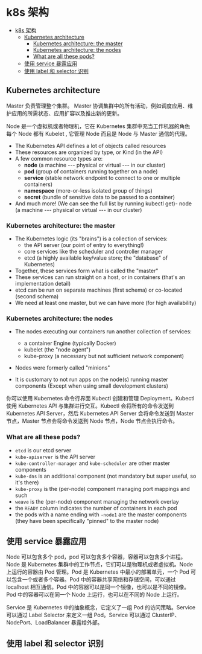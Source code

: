 # k8s 架构

<!-- @import "[TOC]" {cmd="toc" depthFrom=1 depthTo=6 orderedList=false} -->

<!-- code_chunk_output -->

- [k8s 架构](#-k8s-架构-)
  - [Kubernetes architecture](#-kubernetes-architecture-)
    - [Kubernetes architecture: the master](#-kubernetes-architecture-the-master-)
    - [Kubernetes architecture: the nodes](#-kubernetes-architecture-the-nodes-)
    - [What are all these pods?](#-what-are-all-these-pods-)
  - [使用 service 暴露应用](#-使用-service-暴露应用-)
  - [使用 label 和 selector 识别](#-使用-label-和-selector-识别-)

<!-- /code_chunk_output -->

## Kubernetes architecture

Master 负责管理整个集群。 Master 协调集群中的所有活动，例如调度应用、维护应用的所需状态、应用扩容以及推出新的更新。

Node 是一个虚拟机或者物理机，它在 Kubernetes 集群中充当工作机器的角色 每个 Node 都有 Kubelet , 它管理 Node 而且是 Node 与 Master 通信的代理。

- The Kubernetes API defines a lot of objects called resources
- These resources are organized by type, or Kind (in the API)
- A few common resource types are:
  - **node** (a machine --- physical or virtual --- in our cluster)
  - **pod** (group of containers running together on a node)
  - **service** (stable network endpoint to connect to one or multiple containers)
  - **namespace** (more-or-less isolated group of things)
  - **secret** (bundle of sensitive data to be passed to a container)
- And much more! (We can see the full list by running kubectl get)- node (a machine --- physical or virtual --- in our cluster)

### Kubernetes architecture: the master

- The Kubernetes logic (its "brains") is a collection of services:
  - the API server (our point of entry to everything!)
  - core services like the scheduler and controller manager
  - etcd (a highly available key/value store; the "database" of Kubernetes)
- Together, these services form what is called the "master"
- These services can run straight on a host, or in containers (that's an implementation detail)
- etcd can be run on separate machines (first schema) or co-located (second schema)
- We need at least one master, but we can have more (for high availability)

### Kubernetes architecture: the nodes

- The nodes executing our containers run another collection of services:

  - a container Engine (typically Docker)
  - kubelet (the "node agent")
  - kube-proxy (a necessary but not sufficient network component)

- Nodes were formerly called "minions"

- It is customary to not run apps on the node(s) running master components (Except when using small development clusters)

你可以使用 Kubernetes 命令行界面 Kubectl 创建和管理 Deployment。Kubectl 使用 Kubernetes API 与集群进行交互。Kubectl 会将所有的命令发送到 Kubernetes API Server，然后 Kubernetes API Server 会将命令发送到 Master 节点，Master 节点会将命令发送到 Node 节点，Node 节点会执行命令。

### What are all these pods?

- `etcd` is our etcd server
- `kube-apiserver` is the API server
- `kube-controller-manager` and `kube-scheduler` are other master components
- `kube-dns` is an additional component (not mandatory but super useful, so it's there)
- `kube-proxy` is the (per-node) component managing port mappings and such
- `weave` is the (per-node) component managing the network overlay
- the `READY` column indicates the number of containers in each pod
- the pods with a name ending with `-node1` are the master components (they have been specifically "pinned" to the master node)

## 使用 service 暴露应用

Node 可以包含多个 pod，pod 可以包含多个容器，容器可以包含多个进程。Node 是 Kubernetes 集群中的工作节点，它们可以是物理机或者虚拟机。Node 上运行的容器由 Pod 管理。Pod 是 Kubernetes 中最小的部署单元，一个 Pod 可以包含一个或者多个容器。Pod 中的容器共享网络和存储空间，可以通过 localhost 相互通信。Pod 中的容器可以是同一个镜像，也可以是不同的镜像。Pod 中的容器可以在同一个 Node 上运行，也可以在不同的 Node 上运行。

Service 是 Kubernetes 中的抽象概念，它定义了一组 Pod 的访问策略。Service 可以通过 Label Selector 来定义一组 Pod。Service 可以通过 ClusterIP、NodePort、LoadBalancer 暴露给外部。

## 使用 label 和 selector 识别

